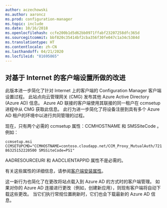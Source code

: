 ```yaml
---
author: aczechowski
ms.author: aaroncz
ms.prod: configuration-manager
ms.topic: include
ms.date: 10/16/2018
ms.openlocfilehash: ccfe200b1d5d62bb0971ffabf23207258dfc365d
ms.sourcegitcommit: bbf820c35414bf2cba356f30fe047c1a34c5384d
ms.translationtype: HT
ms.contentlocale: zh-CN
ms.lasthandoff: 04/21/2020
ms.locfileid: "81695865"
---
```

## <a name="improvements-to-internet-based-client-setup"></a><a name="bkmk_cmg"></a> 对基于 Internet 的客户端设置所做的改进
<!--1359181-->

此版本进一步简化了针对 Internet 上的客户端的 Configuration Manager 客户端设置过程。 此站点向云管理网关 (CMG) 发布其他 Azure Active Directory (Azure AD) 信息。 Azure AD 联接的客户端使用其联接的同一租户在 ccmsetup 进程中从 CMG 获取此信息。 此行为进一步简化了将设备注册到具有多个 Azure AD 租户的环境中以进行共同管理的过程。 

现在，只有两个必需的 ccmsetup 属性：CCMHOSTNAME  和 SMSSiteCode  。 例如：

`ccmsetup.msi CCMSETUPCMD="CCMHOSTNAME=contoso.cloudapp.net/CCM_Proxy_MutualAuth/72186325152220500 SMSSiteCode=PS1"`

AADRESOURCEURI 和 AADCLIENTAPPID 属性不是必需的。

有关这些属性的详细信息，请参阅[客户端安装属性](../../../clients/deploy/about-client-installation-properties.md)。

这一新行为也简化了在更改将站点载入到 Azure AD 的方式时的客户端管理。 如果对你的 Azure AD 连接进行更改（例如，创建新应用），则现有客户端将自动下载这些更改。 当它们执行常规位置刷新时，它们也会下载最新的 Azure AD 信息。


